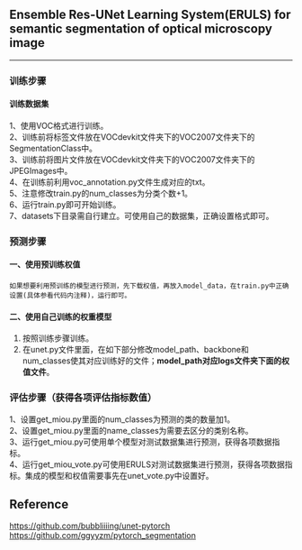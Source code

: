 ## Ensemble Res-UNet Learning System(ERULS) for semantic segmentation of optical microscopy image 
---

### 训练步骤
#### 训练数据集
1、使用VOC格式进行训练。  
2、训练前将标签文件放在VOCdevkit文件夹下的VOC2007文件夹下的SegmentationClass中。   
3、训练前将图片文件放在VOCdevkit文件夹下的VOC2007文件夹下的JPEGImages中。    
4、在训练前利用voc_annotation.py文件生成对应的txt。    
5、注意修改train.py的num_classes为分类个数+1。    
6、运行train.py即可开始训练。  
7、datasets下目录需自行建立。可使用自己的数据集，正确设置格式即可。

### 预测步骤
#### 一、使用预训练权值
    如果想要利用预训练的模型进行预测，先下载权值，再放入model_data，在train.py中正确设置(具体参看代码内注释)，运行即可。  

#### 二、使用自己训练的权重模型
1. 按照训练步骤训练。    
2. 在unet.py文件里面，在如下部分修改model_path、backbone和num_classes使其对应训练好的文件；**model_path对应logs文件夹下面的权值文件**。    

### 评估步骤（获得各项评估指标数值）
1、设置get_miou.py里面的num_classes为预测的类的数量加1。  
2、设置get_miou.py里面的name_classes为需要去区分的类别名称。  
3、运行get_miou.py可使用单个模型对测试数据集进行预测，获得各项数据指标。  
4、运行get_miou_vote.py可使用ERULS对测试数据集进行预测，获得各项数据指标。集成的模型和权值需要事先在unet_vote.py中设置好。

## Reference
https://github.com/bubbliiiing/unet-pytorch  
https://github.com/ggyyzm/pytorch_segmentation

